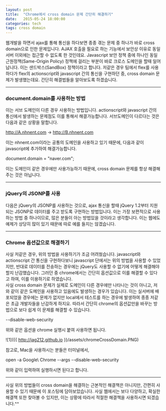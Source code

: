 ```yaml
---
layout: post
title:  "Chrome에서 cross domain 문제 간단히 해결하기"
date:   2015-05-24 18:00:00
categories: tech
tags: cross domain
---
```


웹개발을 하면서 ajax를 통해 통신을 하다보면 종종 겪는 문제 중 하나가 바로 cross domain으로 인한 문제입니다. AJAX 호출을 필요로 하는 기능에서 보안상 이유로 동일 서버 이외에는 접근할 수 없도록 한 것인데요. Javascript 보안 정책 중에 하나인 동일근원정책(Same-Origin Policy) 정책에 걸리는 부분이 바로 크로스 도메인을 할때 일어납니다. 이는 샌드박스(SandBox) 정책이라고 합니다. 저같은 경우 팀에서 flex를 사용하다가 flex의 actionscript와 javascript 간의 통신을 구현하던 중, cross domain 문제가 발생했는데요. 간단히 해결법들을 알아보도록 하겠습니다.

---

### document.domain를 사용하는 방법

이는 서브 도메인이 다른 경우 사용하는 방법입니다. actionscript와 javascript 간의 통신에서 발생하는 문제점도 이를 통해서 해결가능합니다. 서브도메인이 다르다는 것은 다음과 같은 상황을 말합니다.
  
http://A.nhnent.com -> http://B.nhnent.com
  
이는 nhnent.com이라는 공통의 도메인을 사용하고 있기 때문에, 다음과 같이 javascript에 추가하여 해결가능합니다.
  
document.domain = "naver.com";
  
이는 도메인이 같은 경우에만 사용가능하기 때문에, cross domain 문제를 항상 해결해주는 것은 아닙니다. 
 
---

### jQuery의 JSONP를 사용

다음은 jQuery의 JSONP를 사용하는 것으로, ajax 통신을 할때 jQuery 1.2부터 지원되는 JSONP로 데이터를 주고 받도록 구현하는 방법입니다. 이는 가장 보편적으로 사용하는 방법 중 하나이므로, 많은 분들이 아는 방법있을 것이라고 생각합니다. 이는 웹에도 예제가 상당히 많이 있기 때문에 따로 예를 들지는 않겠습니다.

---

### Chrome 옵션값으로 해결하기

사실 저같은 경우, 위의 방법을 사용하기가 조금 어려웠습니다. javascript와 actionscript 간 통신을 구현하다보니 javascript 단에서는 위의 방법을 사용할 수 있었지만, 반대로 데이터를 전송하는 경우에는 jQuery도 사용할 수 없기에 어떻게 해결해야할지 난감했습니다. 그러던 중 chrome에서는 간단히 옵션값으로 이를 해결할 수 있다고 하여, 이를 이용하기로 하였습니다.  
사실 cross domain 문제가 실제로 도메인이 다른 경우에만 나타나는 것이 아니고, 저와 같이 같은 도메인을 사용하고 있음에도 발생하는 경우가 있습니다. 이는 실서버에 배포되었을 경우에는 문제가 없지만 local에서 테스트를 하는 경우에 발생하여 종종 저같은 초급 개발자들을 난감하게 하지요. 따라서 간단히 chrome의 옵션값만을 바꾸는 방법으로 보다 쉽게 이 문제를 해결할 수 있습니다.  
  
--disable-web-security
  
위와 같은 옵션을 chrome 실행시 붙여 사용하면 됩니다.
  
![1]({{ http://jag212.github.io }}/assets/chromeCrossDomain.PNG)
  
참고로, Mac을 사용하시는 분들은 터미널에서,  
  
open -a Google\ Chrome --args --disable-web-security
    
위와 같이 입력하여 실행하시면 된다고 합니다.

---

사실 위의 방법들이 cross domain을 해결하는 근본적인 해결책은 아니지만, 간편히 사용할 수 있기 때문에 이 포스팅에 담아보았습니다. 사실 웹에서는 보다 다양하고, 확실한 해결책 또한 찾아볼 수 있지만, 이는 상황에 따라서 적절한 해결책을 사용하시면 되겠습니다.^^